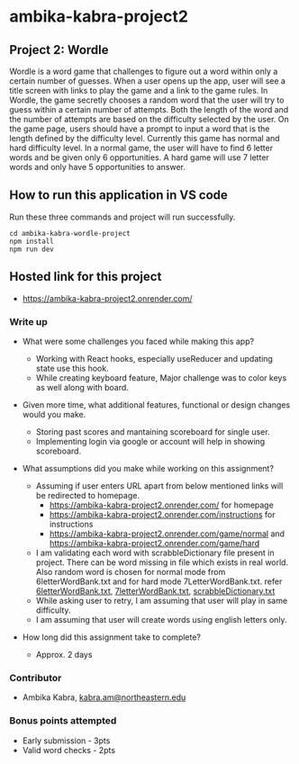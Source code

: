 # ambika-kabra-project2

## Project 2: Wordle 
Wordle is a word game that challenges to figure out a word within only a certain number of guesses.
When a user opens up the app, user will see a title screen with links to play the game and a link to the game rules.
In Wordle, the game secretly chooses a random word that the user will try to guess within a certain number of attempts.  Both the length of the word and the number of attempts are based on the difficulty selected by the user. On the game page, users should have a prompt to input a word that is the length defined by the difficulty level.
Currently this game has normal and hard difficulty level. In a normal game, the user will have to find 6 letter words and be given only 6 opportunities. A hard game will use 7 letter words and only have 5 opportunities to answer.

## How to run this application in VS code
Run these three commands and project will run successfully.
```shell
cd ambika-kabra-wordle-project
npm install
npm run dev
```

## Hosted link for this project
- https://ambika-kabra-project2.onrender.com/ 

### Write up
- What were some challenges you faced while making this app?
    - Working with React hooks, especially useReducer and updating state use this hook.
    - While creating keyboard feature, Major challenge was to color keys as well along with board. 
- Given more time, what additional features, functional or design changes would you make.
    - Storing past scores and mantaining scoreboard for single user.
    - Implementing login via google or account will help in showing scoreboard.
- What assumptions did you make while working on this assignment?
    - Assuming if user enters URL apart from below mentioned links will be redirected to homepage.     
        - https://ambika-kabra-project2.onrender.com/ for homepage
        - https://ambika-kabra-project2.onrender.com/instructions for instructions
        - https://ambika-kabra-project2.onrender.com/game/normal and https://ambika-kabra-project2.onrender.com/game/hard 
    - I am validating each word with scrabbleDictionary file present in project. There can be word missing in file which exists in real world. Also random word is chosen for normal mode from 6letterWordBank.txt and for hard mode 7LetterWordBank.txt. refer [6letterWordBank.txt](ambika-kabra-wordle-project/src/assets/wordbank/6letterWordBank.txt), [7letterWordBank.txt](ambika-kabra-wordle-project/src/assets/wordbank/7letterWordBank.txt), [scrabbleDictionary.txt](ambika-kabra-wordle-project/src/assets/wordbank/scrabbleDictionary.txt)
    - While asking user to retry, I am assuming that user will play in same difficulty.
    - I am assuming that user will create words using english letters only.
    
- How long did this assignment take to complete?
    - Approx. 2 days

### Contributor
- Ambika Kabra, kabra.am@northeastern.edu

### Bonus points attempted
- Early submission - 3pts
- Valid word checks - 2pts